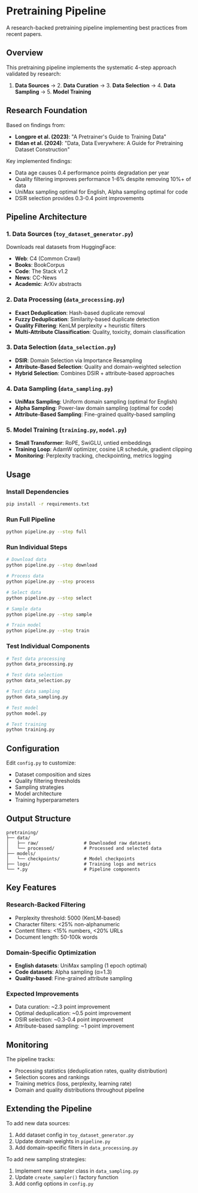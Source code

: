 # Pretraining Pipeline

A research-backed pretraining pipeline implementing best practices from recent papers.

## Overview

This pretraining pipeline implements the systematic 4-step approach validated by research:

1. **Data Sources** → 2. **Data Curation** → 3. **Data Selection** → 4. **Data Sampling** → 5. **Model Training**

## Research Foundation

Based on findings from:
- **Longpre et al. (2023)**: "A Pretrainer's Guide to Training Data"
- **Eldan et al. (2024)**: "Data, Data Everywhere: A Guide for Pretraining Dataset Construction"

Key implemented findings:
- Data age causes 0.4 performance points degradation per year
- Quality filtering improves performance 1-6% despite removing 10%+ of data
- UniMax sampling optimal for English, Alpha sampling optimal for code
- DSIR selection provides 0.3-0.4 point improvements

## Pipeline Architecture

### 1. Data Sources (`toy_dataset_generator.py`)
Downloads real datasets from HuggingFace:
- **Web**: C4 (Common Crawl)
- **Books**: BookCorpus  
- **Code**: The Stack v1.2
- **News**: CC-News
- **Academic**: ArXiv abstracts

### 2. Data Processing (`data_processing.py`)
- **Exact Deduplication**: Hash-based duplicate removal
- **Fuzzy Deduplication**: Similarity-based duplicate detection
- **Quality Filtering**: KenLM perplexity + heuristic filters
- **Multi-Attribute Classification**: Quality, toxicity, domain classification

### 3. Data Selection (`data_selection.py`)
- **DSIR**: Domain Selection via Importance Resampling
- **Attribute-Based Selection**: Quality and domain-weighted selection
- **Hybrid Selection**: Combines DSIR + attribute-based approaches

### 4. Data Sampling (`data_sampling.py`)
- **UniMax Sampling**: Uniform domain sampling (optimal for English)
- **Alpha Sampling**: Power-law domain sampling (optimal for code)
- **Attribute-Based Sampling**: Fine-grained quality-based sampling

### 5. Model Training (`training.py`, `model.py`)
- **Small Transformer**: RoPE, SwiGLU, untied embeddings
- **Training Loop**: AdamW optimizer, cosine LR schedule, gradient clipping
- **Monitoring**: Perplexity tracking, checkpointing, metrics logging

## Usage

### Install Dependencies
```bash
pip install -r requirements.txt
```

### Run Full Pipeline
```bash
python pipeline.py --step full
```

### Run Individual Steps
```bash
# Download data
python pipeline.py --step download

# Process data
python pipeline.py --step process

# Select data
python pipeline.py --step select

# Sample data
python pipeline.py --step sample

# Train model
python pipeline.py --step train
```

### Test Individual Components
```bash
# Test data processing
python data_processing.py

# Test data selection
python data_selection.py

# Test data sampling
python data_sampling.py

# Test model
python model.py

# Test training
python training.py
```

## Configuration

Edit `config.py` to customize:
- Dataset composition and sizes
- Quality filtering thresholds
- Sampling strategies
- Model architecture
- Training hyperparameters

## Output Structure

```
pretraining/
├── data/
│   ├── raw/                 # Downloaded raw datasets
│   └── processed/           # Processed and selected data
├── models/
│   └── checkpoints/         # Model checkpoints
├── logs/                    # Training logs and metrics
└── *.py                     # Pipeline components
```

## Key Features

### Research-Backed Filtering
- Perplexity threshold: 5000 (KenLM-based)
- Character filters: <25% non-alphanumeric
- Content filters: <15% numbers, <20% URLs
- Document length: 50-100k words

### Domain-Specific Optimization
- **English datasets**: UniMax sampling (1 epoch optimal)
- **Code datasets**: Alpha sampling (α=1.3)
- **Quality-based**: Fine-grained attribute sampling

### Expected Improvements
- Data curation: ~2.3 point improvement
- Optimal deduplication: ~0.5 point improvement
- DSIR selection: ~0.3-0.4 point improvement
- Attribute-based sampling: ~1 point improvement

## Monitoring

The pipeline tracks:
- Processing statistics (deduplication rates, quality distribution)
- Selection scores and rankings
- Training metrics (loss, perplexity, learning rate)
- Domain and quality distributions throughout pipeline

## Extending the Pipeline

To add new data sources:
1. Add dataset config in `toy_dataset_generator.py`
2. Update domain weights in `pipeline.py`
3. Add domain-specific filters in `data_processing.py`

To add new sampling strategies:
1. Implement new sampler class in `data_sampling.py`
2. Update `create_sampler()` factory function
3. Add config options in `config.py`
